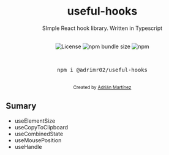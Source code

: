 <div align="center">

<h1>useful-hooks</h1>
<div>SImple React hook library. Written in Typescript</div>
<br />

![License](https://badgen.net/badge/License/MIT/blue)
![npm bundle size](https://img.shields.io/bundlephobia/minzip/useful-hooks)
![npm](https://img.shields.io/node/v/useful-hooks)

<br />
<pre>npm i @adrimr02/useful-hooks</pre>
<br />

<div align="center">
  <sub>Created by <a href="https://github.com/adrimr02">Adrián Martínez</a></sub>
</div>

</div>

## Sumary

- useElementSize
- useCopyToClipboard
- useCombinedState
- useMousePosition
- useHandle